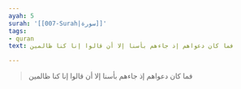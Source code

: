 ```yaml
---
ayah: 5
surah: '[[007-Surah|سورة]]'
tags:
- quran
text: فما كان دعواهم إذ جاءهم بأسنا إلا أن قالوا إنا كنا ظالمين

---
```

> فما كان دعواهم إذ جاءهم بأسنا إلا أن قالوا إنا كنا ظالمين
